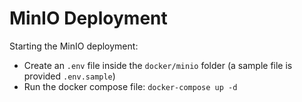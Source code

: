 # MinIO Deployment

Starting the MinIO deployment:

- Create an `.env` file inside the `docker/minio` folder (a sample file is provided `.env.sample`)
- Run the docker compose file: `docker-compose up -d`
